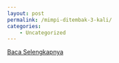 ```yaml
---
layout: post
permalink: /mimpi-ditembak-3-kali/
categories:
    - Uncategorized
---
```


[Baca Selengkapnya](/10)